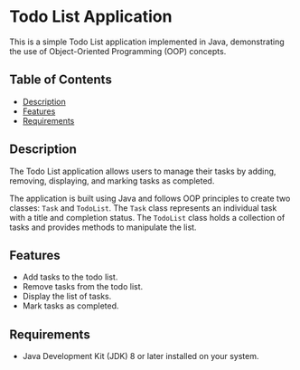 # Todo List Application

This is a simple Todo List application implemented in Java, demonstrating the use of Object-Oriented Programming (OOP) concepts.

## Table of Contents
- [Description](#description)
- [Features](#features)
- [Requirements](#requirements)

## Description

The Todo List application allows users to manage their tasks by adding, removing, displaying, and marking tasks as completed.

The application is built using Java and follows OOP principles to create two classes: `Task` and `TodoList`. The `Task` class represents an individual task with a title and completion status. The `TodoList` class holds a collection of tasks and provides methods to manipulate the list.

## Features

- Add tasks to the todo list.
- Remove tasks from the todo list.
- Display the list of tasks.
- Mark tasks as completed.

## Requirements

- Java Development Kit (JDK) 8 or later installed on your system.

